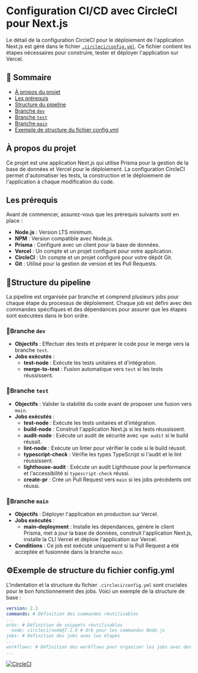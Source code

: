 # Configuration CI/CD avec CircleCI pour Next.js
Le détail de la configuration CircleCI pour le déploiement de l'application Next.js est géré dans le fichier [`.circleci/config.yml`](https://github.com/DenZaiyy/next-recipe/blob/main/.circleci/config.yml). Ce fichier contient les étapes nécessaires pour construire, tester et déployer l'application sur Vercel.

## 📖 Sommaire
- [À propos du projet](#à-propos-du-projet)
- [Les prérequis](#les-prérequis)
- [Structure du pipeline](#structure-du-pipeline)
- [Branche `dev`](#branche-dev)
- [Branche `test`](#branche-test)
- [Branche `main`](#branche-main)
- [Exemple de structure du fichier config.yml](#exemple-de-structure-du-fichier-configyml)

## À propos du projet
Ce projet est une application Next.js qui utilise Prisma pour la gestion de la base de données et Vercel pour le déploiement. La configuration CircleCI permet d'automatiser les tests, la construction et le déploiement de l'application à chaque modification du code.

## Les prérequis
Avant de commencer, assurez-vous que les prérequis suivants sont en place :
- **Node.js** : Version LTS minimum.
- **NPM** : Version compatible avec Node.js.
- **Prisma** : Configuré avec un client pour la base de données.
- **Vercel** : Un compte et un projet configuré pour votre application.
- **CircleCI** : Un compte et un projet configuré pour votre dépôt Git.
- **Git** : Utilisé pour la gestion de version et les Pull Requests.

## 📁Structure du pipeline
La pipeline est organisée par branche et comprend plusieurs jobs pour chaque étape du processus de déploiement. Chaque job est défini avec des commandes spécifiques et des dépendances pour assurer que les étapes sont exécutées dans le bon ordre.

### 🔁Branche `dev`
- **Objectifs** : Effectuer des tests et préparer le code pour le merge vers la branche `test`.
- **Jobs exécutés** :
  - **test-node** : Exécute les tests unitaires et d'intégration.
  - **merge-to-test** : Fusion automatique vers `test` si les tests réussissent.

### 🧪Branche `test`
- **Objectifs** : Valider la stabilité du code avant de proposer une fusion vers `main`.
- **Jobs exécutés** :
  - **test-node** : Exécute les tests unitaires et d'intégration.
  - **build-node** : Construit l'application Next.js si les tests réussissent.
  - **audit-node** : Exécute un audit de sécurité avec `npm audit` si le build réussit.
  - **lint-node** : Exécute un linter pour vérifier le code si le build réussit.
  - **typescript-check** : Vérifie les types TypeScript si l'audit et le lint réussissent.
  - **lighthouse-audit** : Exécute un audit Lighthouse pour la performance et l'accessibilité si `typescript-check` réussi.
  - **create-pr** : Crée un Pull Request vers `main` si les jobs précédents ont réussi.

### 🚀Branche `main`
- **Objectifs** : Déployer l'application en production sur Vercel.
- **Jobs exécutés** :
  - **main-deployment** : Installe les dépendances, génère le client Prisma, met à jour la base de données, construit l'application Next.js, installe la CLI Vercel et déploie l'application sur Vercel.
- **Conditions** : Ce job est exécuté uniquement si la Pull Request a été acceptée et fusionnée dans la branche `main`.

## ⚙️Exemple de structure du fichier config.yml
L'indentation et la structure du fichier `.circleci/config.yml` sont cruciales pour le bon fonctionnement des jobs. Voici un exemple de la structure de base :

```yaml
version: 2.1
commands: # Définition des commandes réutilisables
...
orbs: # Définition de snippets réutilisables
  node: circleci/node@7.1.0 # Orb pour les commandes Node.js
jobs: # Définition des jobs avec les étapes
...
workflows: # Définition des workflows pour organiser les jobs avec des filtres (pour une branch particulière par exemple)
...
```

[![CircleCI](https://dl.circleci.com/status-badge/img/circleci/VGbp6eJGiqeE2nbyjZyTf6/XUgHkJqFqHkfTTUGjy6GrX/tree/main.svg?style=svg)](https://dl.circleci.com/status-badge/redirect/circleci/VGbp6eJGiqeE2nbyjZyTf6/XUgHkJqFqHkfTTUGjy6GrX/tree/main)